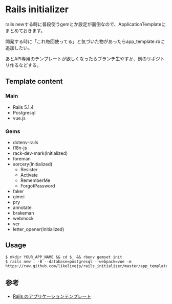 # Rails initializer

rails newする時に普段使うgemとか設定が面倒なので、ApplicationTemplateにまとめておきます。

開発する時に「これ毎回使ってる」と気づいた物があったらapp_template.rbに追加したい。

あとAPI専用のテンプレートが欲しくなったらブランチ生やすか、別のリポジトリ作るなどする。

## Template content

### Main

- Rails 5.1.4
- Postgresql
- vue.js

### Gems

- dotenv-rails
- i18n-js
- rack-dev-mark(Initialized)
- foreman
- sorcery(Initialized)
  - Resister
  - Activate
  - RememberMe
  - ForgotPassword
- faker
- gimei
- pry
- annotate
- brakeman
- webmock
- vcr
- letter_opener(Initialized)

## Usage

```
$ mkdir YOUR_APP_NAME && cd $_ && rbenv gemset init
$ rails new . -B --database=postgresql --webpack=vue -m https://raw.github.com/likelivejp/rails_initializer/master/app_template.rb
```

## 参考

- [Rails のアプリケーションテンプレート](https://railsguides.jp/rails_application_templates.html)
